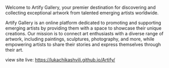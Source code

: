 Welcome to Artify Gallery, your premier destination for discovering and collecting exceptional artwork from talented emerging artists worldwide.

Artify Gallery is an online platform dedicated to promoting and supporting emerging artists by providing them with a space to showcase their unique creations. Our mission is to connect art enthusiasts with a diverse range of artwork, including paintings, sculptures, photography, and more, while empowering artists to share their stories and express themselves through their art.

view site live:  https://lukachikashvili.github.io/Artify/
